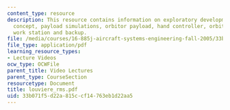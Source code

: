 ```yaml
---
content_type: resource
description: This resource contains information on exploratory development, master-slave
  concept, payload simulations, orbitor payload, hand controller, orbitor flight deck
  work station and backup.
file: /media/courses/16-885j-aircraft-systems-engineering-fall-2005/33b071f5d22a815ccf14763eb1d22aa5_louviere_rms.pdf
file_type: application/pdf
learning_resource_types:
- Lecture Videos
ocw_type: OCWFile
parent_title: Video Lectures
parent_type: CourseSection
resourcetype: Document
title: louviere_rms.pdf
uid: 33b071f5-d22a-815c-cf14-763eb1d22aa5
---
```

